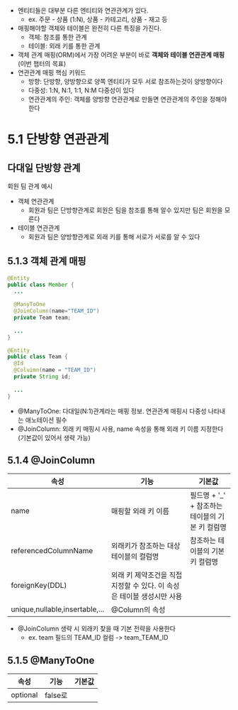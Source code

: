 - 엔티티들은 대부분 다른 엔티티와 연관관계가 있다.
  - ex. 주문 - 상품 (1:N), 상품 - 카테고리, 상품 - 재고 등
- 매핑해야할 객체와 테이블은 완전히 다른 특징을 가진다.
  - 객체: 참조를 통한 관계
  - 테이블: 외래 키를 통한 관계
- 객체 관계 매핑(ORM)에서 가장 어려운 부분이 바로 **객체와 테이블 연관관계 매핑** (이번 챕터의 목표)
- 연관관계 매핑 핵심 키워드
  - 방향: 단방향, 양방향으로 양쪽 엔티티가 모두 서로 참조하는것이 양방향이다
  - 다중성: 1:N, N:1, 1:1, N:M 다중성이 있다
  - 연관관계의 주인: 객체를 양방향 연관관계로 만들면 연관관계의 주인을 정해야 한다

# 5.1 단방향 연관관계
## 다대일 단방향 관계
회원 팀 관계 예시
- 객체 연관관계
  - 회원과 팀은 단방향관계로 회원은 팀을 참조를 통해 알수 있지만 팀은 회원을 모른다
- 테이블 연관관계
  - 회원과 팀은 양방향관계로 외래 키를 통해 서로가 서로를 알 수 있다    

## 5.1.3 객체 관계 매핑
```java
@Entity
public class Member {
  ...
  
  @ManyToOne
  @JoinColumn(name="TEAM_ID")
  private Team team;
  
  ...
}

@Entity
public class Team {
  @Id
  @Coluimn(name = "TEAM_ID")
  private String id;
  
  ...
} 
```
- @ManyToOne: 다대일(N:1)관계라는 매핑 정보. 연관관계 매핑시 다중성 나타내는 애노테이션 필수
- @JoinColumn: 외래 키 매핑시 사용, name 속성을 통해 외래 키 이름 지정한다(기본값이 있어서 생략 가능)

## 5.1.4 @JoinColumn

|속성|기능|기본값|
|------|--------|------------|
|name|매핑할 외래 키 이름|필드명 + '_' + 참조하는 테이블의 기본 키 컬럼명 |
|referencedColumnName|외래키가 참조하는 대상 테이블의 컬럼명|참조하는 테이블의 기본 키 컬럼명 |
|foreignKey(DDL)|외래 키 제약조건을 직접 지정할 수 있다. 이 속성은 테이블 생성시만 사용 ||
|unique,nullable,insertable,...|@Column의 속성 ||
- @JoinColumn 생략 시 외래키 찾을 때 기본 전략을 사용한다
  - ex. team 필드의 TEAM_ID 컬럼 -> team_TEAM_ID

## 5.1.5 @ManyToOne

|속성|기능|기본값|
|-------|-------|----------|
|optional|false로 ||
